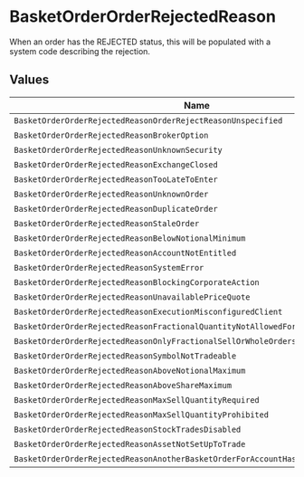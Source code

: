 # BasketOrderOrderRejectedReason

When an order has the REJECTED status, this will be populated with a system code describing the rejection.


## Values

| Name                                                                              | Value                                                                             |
| --------------------------------------------------------------------------------- | --------------------------------------------------------------------------------- |
| `BasketOrderOrderRejectedReasonOrderRejectReasonUnspecified`                      | ORDER_REJECT_REASON_UNSPECIFIED                                                   |
| `BasketOrderOrderRejectedReasonBrokerOption`                                      | BROKER_OPTION                                                                     |
| `BasketOrderOrderRejectedReasonUnknownSecurity`                                   | UNKNOWN_SECURITY                                                                  |
| `BasketOrderOrderRejectedReasonExchangeClosed`                                    | EXCHANGE_CLOSED                                                                   |
| `BasketOrderOrderRejectedReasonTooLateToEnter`                                    | TOO_LATE_TO_ENTER                                                                 |
| `BasketOrderOrderRejectedReasonUnknownOrder`                                      | UNKNOWN_ORDER                                                                     |
| `BasketOrderOrderRejectedReasonDuplicateOrder`                                    | DUPLICATE_ORDER                                                                   |
| `BasketOrderOrderRejectedReasonStaleOrder`                                        | STALE_ORDER                                                                       |
| `BasketOrderOrderRejectedReasonBelowNotionalMinimum`                              | BELOW_NOTIONAL_MINIMUM                                                            |
| `BasketOrderOrderRejectedReasonAccountNotEntitled`                                | ACCOUNT_NOT_ENTITLED                                                              |
| `BasketOrderOrderRejectedReasonSystemError`                                       | SYSTEM_ERROR                                                                      |
| `BasketOrderOrderRejectedReasonBlockingCorporateAction`                           | BLOCKING_CORPORATE_ACTION                                                         |
| `BasketOrderOrderRejectedReasonUnavailablePriceQuote`                             | UNAVAILABLE_PRICE_QUOTE                                                           |
| `BasketOrderOrderRejectedReasonExecutionMisconfiguredClient`                      | EXECUTION_MISCONFIGURED_CLIENT                                                    |
| `BasketOrderOrderRejectedReasonFractionalQuantityNotAllowedForSecurity`           | FRACTIONAL_QUANTITY_NOT_ALLOWED_FOR_SECURITY                                      |
| `BasketOrderOrderRejectedReasonOnlyFractionalSellOrWholeOrdersAllowedForSecurity` | ONLY_FRACTIONAL_SELL_OR_WHOLE_ORDERS_ALLOWED_FOR_SECURITY                         |
| `BasketOrderOrderRejectedReasonSymbolNotTradeable`                                | SYMBOL_NOT_TRADEABLE                                                              |
| `BasketOrderOrderRejectedReasonAboveNotionalMaximum`                              | ABOVE_NOTIONAL_MAXIMUM                                                            |
| `BasketOrderOrderRejectedReasonAboveShareMaximum`                                 | ABOVE_SHARE_MAXIMUM                                                               |
| `BasketOrderOrderRejectedReasonMaxSellQuantityRequired`                           | MAX_SELL_QUANTITY_REQUIRED                                                        |
| `BasketOrderOrderRejectedReasonMaxSellQuantityProhibited`                         | MAX_SELL_QUANTITY_PROHIBITED                                                      |
| `BasketOrderOrderRejectedReasonStockTradesDisabled`                               | STOCK_TRADES_DISABLED                                                             |
| `BasketOrderOrderRejectedReasonAssetNotSetUpToTrade`                              | ASSET_NOT_SET_UP_TO_TRADE                                                         |
| `BasketOrderOrderRejectedReasonAnotherBasketOrderForAccountHasFailedRiskChecks`   | ANOTHER_BASKET_ORDER_FOR_ACCOUNT_HAS_FAILED_RISK_CHECKS                           |